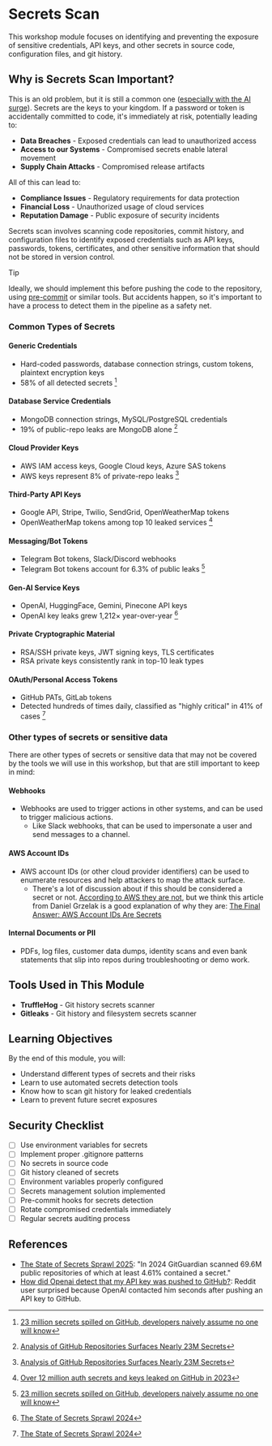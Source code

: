 # Secrets Scan

This workshop module focuses on identifying and preventing the exposure of sensitive credentials, API keys, and other secrets in source code, configuration files, and git history.

## Why is Secrets Scan Important?
This is an old problem, but it is still a common one ([especially with the AI surge](https://www.wiz.io/blog/leaking-ai-secrets-in-public-code)). Secrets are the keys to your kingdom. If a password or token is accidentally committed to code, it's immediately at risk, potentially leading to:

- **Data Breaches** - Exposed credentials can lead to unauthorized access
- **Access to our Systems** - Compromised secrets enable lateral movement
- **Supply Chain Attacks** - Compromised release artifacts

All of this can lead to:

- **Compliance Issues** - Regulatory requirements for data protection
- **Financial Loss** - Unauthorized usage of cloud services
- **Reputation Damage** - Public exposure of security incidents

Secrets scan involves scanning code repositories, commit history, and configuration files to identify exposed credentials such as API keys, passwords, tokens, certificates, and other sensitive information that should not be stored in version control.

> [!TIP]
> Ideally, we should implement this before pushing the code to the repository, using [pre-commit](https://github.com/pre-commit/pre-commit) or similar tools. But accidents happen, so it's important to have a process to detect them in the pipeline as a safety net.

### Common Types of Secrets

#### **Generic Credentials**
- Hard-coded passwords, database connection strings, custom tokens, plaintext encryption keys
- 58% of all detected secrets [^1]
#### **Database Service Credentials**
- MongoDB connection strings, MySQL/PostgreSQL credentials
- 19% of public-repo leaks are MongoDB alone [^2]
#### **Cloud Provider Keys**
- AWS IAM access keys, Google Cloud keys, Azure SAS tokens
- AWS keys represent 8% of private-repo leaks [^2]
#### **Third-Party API Keys**
- Google API, Stripe, Twilio, SendGrid, OpenWeatherMap tokens
- OpenWeatherMap tokens among top 10 leaked services [^3]
#### **Messaging/Bot Tokens**
- Telegram Bot tokens, Slack/Discord webhooks
- Telegram Bot tokens account for 6.3% of public leaks [^1]
#### **Gen-AI Service Keys**
- OpenAI, HuggingFace, Gemini, Pinecone API keys
- OpenAI key leaks grew 1,212× year-over-year [^4]
#### **Private Cryptographic Material**
- RSA/SSH private keys, JWT signing keys, TLS certificates
- RSA private keys consistently rank in top-10 leak types
#### **OAuth/Personal Access Tokens**
- GitHub PATs, GitLab tokens
- Detected hundreds of times daily, classified as "highly critical" in 41% of cases [^4]

### Other types of secrets or sensitive data
There are other types of secrets or sensitive data that may not be covered by the tools we will use in this workshop, but that are still important to keep in mind:

#### **Webhooks**
- Webhooks are used to trigger actions in other systems, and can be used to trigger malicious actions.
  - Like Slack webhooks, that can be used to impersonate a user and send messages to a channel.
#### **AWS Account IDs**
- AWS account IDs (or other cloud provider identifiers) can be used to enumerate resources and help attackers to map the attack surface.
  - There's a lot of discussion about if this should be considered a secret or not. [According to AWS they are not](https://docs.aws.amazon.com/accounts/latest/reference/manage-acct-identifiers.html), but we think this article from Daniel Grzelak is a good explanation of why they are: [The Final Answer: AWS Account IDs Are Secrets](https://www.plerion.com/blog/the-final-answer-aws-account-ids-are-secrets)
#### **Internal Documents or PII**
- PDFs, log files, customer data dumps, identity scans and even bank statements that slip into repos during troubleshooting or demo work.

## Tools Used in This Module

- **TruffleHog** - Git history secrets scanner
- **Gitleaks** - Git history and filesystem secrets scanner

## Learning Objectives

By the end of this module, you will:
- Understand different types of secrets and their risks
- Learn to use automated secrets detection tools
- Know how to scan git history for leaked credentials
- Learn to prevent future secret exposures

## Security Checklist

- [ ] Use environment variables for secrets
- [ ] Implement proper .gitignore patterns
- [ ] No secrets in source code
- [ ] Git history cleaned of secrets
- [ ] Environment variables properly configured
- [ ] Secrets management solution implemented
- [ ] Pre-commit hooks for secrets detection
- [ ] Rotate compromised credentials immediately
- [ ] Regular secrets auditing process

## References
- [The State of Secrets Sprawl 2025](https://www.gitguardian.com/state-of-secrets-sprawl-report-2025): "In 2024 GitGuardian scanned 69.6M public repositories of which at least 4.61% contained a secret."
- [How did Openai detect that my API key was pushed to GitHub?](https://www.reddit.com/r/OpenAI/comments/zotyq4/how_did_openai_detect_that_my_api_key_was_pushed/): Reddit user surprised because OpenAI contacted him seconds after pushing an API key to GitHub.

[^1]: [23 million secrets spilled on GitHub, developers naively assume no one will know](https://cybernews.com/security/developers-hardcoding-secrets-github-risk/)
[^2]: [Analysis of GitHub Repositories Surfaces Nearly 23M Secrets](https://devops.com/analysis-of-github-repositories-surfaces-nearly-23m-secrets/)
[^3]: [Over 12 million auth secrets and keys leaked on GitHub in 2023](https://www.bleepingcomputer.com/news/security/over-12-million-auth-secrets-and-keys-leaked-on-github-in-2023/)
[^4]: [The State of Secrets Sprawl 2024](https://securityboulevard.com/2024/03/the-state-of-secrets-sprawl-2024/)